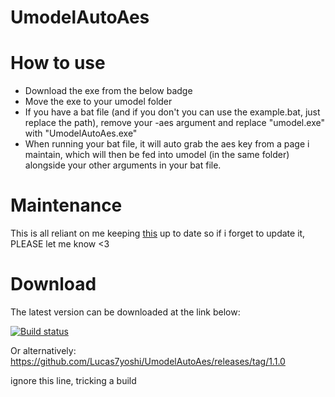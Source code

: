 # UmodelAutoAes

# How to use
- Download the exe from the below badge
- Move the exe to your umodel folder
- If you have a bat file (and if you don't you can use the example.bat, just replace the path), remove your -aes argument and replace "umodel.exe" with "UmodelAutoAes.exe"
- When running your bat file, it will auto grab the aes key from a page i maintain, which will then be fed into umodel (in the same folder) alongside your other arguments in your bat file.

# Maintenance
This is all reliant on me keeping [this](https://github.com/Lucas7yoshi/Lucas7yoshi.github.io/blob/master/aes.html) up to date so if i forget to update it, PLEASE let me know <3

# Download
The latest version can be downloaded at the link below:

[![Build status](https://ci.appveyor.com/api/projects/status/tvhij08a6cotfuta?svg=true)](https://ci.appveyor.com/project/Lucas/umodelautoaes/build/artifacts)

Or alternatively:
https://github.com/Lucas7yoshi/UmodelAutoAes/releases/tag/1.1.0

ignore this line, tricking a build
